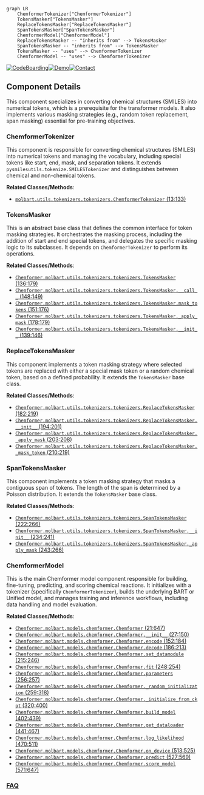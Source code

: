 ```mermaid
graph LR
    ChemformerTokenizer["ChemformerTokenizer"]
    TokensMasker["TokensMasker"]
    ReplaceTokensMasker["ReplaceTokensMasker"]
    SpanTokensMasker["SpanTokensMasker"]
    ChemformerModel["ChemformerModel"]
    ReplaceTokensMasker -- "inherits from" --> TokensMasker
    SpanTokensMasker -- "inherits from" --> TokensMasker
    TokensMasker -- "uses" --> ChemformerTokenizer
    ChemformerModel -- "uses" --> ChemformerTokenizer
```
[![CodeBoarding](https://img.shields.io/badge/Generated%20by-CodeBoarding-9cf?style=flat-square)](https://github.com/CodeBoarding/GeneratedOnBoardings)[![Demo](https://img.shields.io/badge/Try%20our-Demo-blue?style=flat-square)](https://www.codeboarding.org/demo)[![Contact](https://img.shields.io/badge/Contact%20us%20-%20contact@codeboarding.org-lightgrey?style=flat-square)](mailto:contact@codeboarding.org)

## Component Details

This component specializes in converting chemical structures (SMILES) into numerical tokens, which is a prerequisite for the transformer models. It also implements various masking strategies (e.g., random token replacement, span masking) essential for pre-training objectives.

### ChemformerTokenizer
This component is responsible for converting chemical structures (SMILES) into numerical tokens and managing the vocabulary, including special tokens like start, end, mask, and separation tokens. It extends `pysmilesutils.tokenize.SMILESTokenizer` and distinguishes between chemical and non-chemical tokens.


**Related Classes/Methods**:

- <a href="https://github.com/MolecularAI/Chemformer/blob/master/molbart/utils/tokenizers/tokenizers.py#L13-L133" target="_blank" rel="noopener noreferrer">`molbart.utils.tokenizers.tokenizers.ChemformerTokenizer` (13:133)</a>


### TokensMasker
This is an abstract base class that defines the common interface for token masking strategies. It orchestrates the masking process, including the addition of start and end special tokens, and delegates the specific masking logic to its subclasses. It depends on `ChemformerTokenizer` to perform its operations.


**Related Classes/Methods**:

- <a href="https://github.com/MolecularAI/Chemformer/blob/master/molbart/utils/tokenizers/tokenizers.py#L136-L179" target="_blank" rel="noopener noreferrer">`Chemformer.molbart.utils.tokenizers.tokenizers.TokensMasker` (136:179)</a>
- <a href="https://github.com/MolecularAI/Chemformer/blob/master/molbart/utils/tokenizers/tokenizers.py#L148-L149" target="_blank" rel="noopener noreferrer">`Chemformer.molbart.utils.tokenizers.tokenizers.TokensMasker.__call__` (148:149)</a>
- <a href="https://github.com/MolecularAI/Chemformer/blob/master/molbart/utils/tokenizers/tokenizers.py#L151-L176" target="_blank" rel="noopener noreferrer">`Chemformer.molbart.utils.tokenizers.tokenizers.TokensMasker.mask_tokens` (151:176)</a>
- <a href="https://github.com/MolecularAI/Chemformer/blob/master/molbart/utils/tokenizers/tokenizers.py#L178-L179" target="_blank" rel="noopener noreferrer">`Chemformer.molbart.utils.tokenizers.tokenizers.TokensMasker._apply_mask` (178:179)</a>
- <a href="https://github.com/MolecularAI/Chemformer/blob/master/molbart/utils/tokenizers/tokenizers.py#L139-L146" target="_blank" rel="noopener noreferrer">`Chemformer.molbart.utils.tokenizers.tokenizers.TokensMasker.__init__` (139:146)</a>


### ReplaceTokensMasker
This component implements a token masking strategy where selected tokens are replaced with either a special mask token or a random chemical token, based on a defined probability. It extends the `TokensMasker` base class.


**Related Classes/Methods**:

- <a href="https://github.com/MolecularAI/Chemformer/blob/master/molbart/utils/tokenizers/tokenizers.py#L182-L219" target="_blank" rel="noopener noreferrer">`Chemformer.molbart.utils.tokenizers.tokenizers.ReplaceTokensMasker` (182:219)</a>
- <a href="https://github.com/MolecularAI/Chemformer/blob/master/molbart/utils/tokenizers/tokenizers.py#L194-L201" target="_blank" rel="noopener noreferrer">`Chemformer.molbart.utils.tokenizers.tokenizers.ReplaceTokensMasker.__init__` (194:201)</a>
- <a href="https://github.com/MolecularAI/Chemformer/blob/master/molbart/utils/tokenizers/tokenizers.py#L203-L208" target="_blank" rel="noopener noreferrer">`Chemformer.molbart.utils.tokenizers.tokenizers.ReplaceTokensMasker._apply_mask` (203:208)</a>
- <a href="https://github.com/MolecularAI/Chemformer/blob/master/molbart/utils/tokenizers/tokenizers.py#L210-L219" target="_blank" rel="noopener noreferrer">`Chemformer.molbart.utils.tokenizers.tokenizers.ReplaceTokensMasker._mask_token` (210:219)</a>


### SpanTokensMasker
This component implements a token masking strategy that masks a contiguous span of tokens. The length of the span is determined by a Poisson distribution. It extends the `TokensMasker` base class.


**Related Classes/Methods**:

- <a href="https://github.com/MolecularAI/Chemformer/blob/master/molbart/utils/tokenizers/tokenizers.py#L222-L266" target="_blank" rel="noopener noreferrer">`Chemformer.molbart.utils.tokenizers.tokenizers.SpanTokensMasker` (222:266)</a>
- <a href="https://github.com/MolecularAI/Chemformer/blob/master/molbart/utils/tokenizers/tokenizers.py#L234-L241" target="_blank" rel="noopener noreferrer">`Chemformer.molbart.utils.tokenizers.tokenizers.SpanTokensMasker.__init__` (234:241)</a>
- <a href="https://github.com/MolecularAI/Chemformer/blob/master/molbart/utils/tokenizers/tokenizers.py#L243-L266" target="_blank" rel="noopener noreferrer">`Chemformer.molbart.utils.tokenizers.tokenizers.SpanTokensMasker._apply_mask` (243:266)</a>


### ChemformerModel
This is the main Chemformer model component responsible for building, fine-tuning, predicting, and scoring chemical reactions. It initializes with a tokenizer (specifically `ChemformerTokenizer`), builds the underlying BART or Unified model, and manages training and inference workflows, including data handling and model evaluation.


**Related Classes/Methods**:

- <a href="https://github.com/MolecularAI/Chemformer/blob/master/molbart/models/chemformer.py#L21-L647" target="_blank" rel="noopener noreferrer">`Chemformer.molbart.models.chemformer.Chemformer` (21:647)</a>
- <a href="https://github.com/MolecularAI/Chemformer/blob/master/molbart/models/chemformer.py#L27-L150" target="_blank" rel="noopener noreferrer">`Chemformer.molbart.models.chemformer.Chemformer.__init__` (27:150)</a>
- <a href="https://github.com/MolecularAI/Chemformer/blob/master/molbart/models/chemformer.py#L152-L184" target="_blank" rel="noopener noreferrer">`Chemformer.molbart.models.chemformer.Chemformer.encode` (152:184)</a>
- <a href="https://github.com/MolecularAI/Chemformer/blob/master/molbart/models/chemformer.py#L186-L213" target="_blank" rel="noopener noreferrer">`Chemformer.molbart.models.chemformer.Chemformer.decode` (186:213)</a>
- <a href="https://github.com/MolecularAI/Chemformer/blob/master/molbart/models/chemformer.py#L215-L246" target="_blank" rel="noopener noreferrer">`Chemformer.molbart.models.chemformer.Chemformer.set_datamodule` (215:246)</a>
- <a href="https://github.com/MolecularAI/Chemformer/blob/master/molbart/models/chemformer.py#L248-L254" target="_blank" rel="noopener noreferrer">`Chemformer.molbart.models.chemformer.Chemformer.fit` (248:254)</a>
- <a href="https://github.com/MolecularAI/Chemformer/blob/master/molbart/models/chemformer.py#L256-L257" target="_blank" rel="noopener noreferrer">`Chemformer.molbart.models.chemformer.Chemformer.parameters` (256:257)</a>
- <a href="https://github.com/MolecularAI/Chemformer/blob/master/molbart/models/chemformer.py#L259-L318" target="_blank" rel="noopener noreferrer">`Chemformer.molbart.models.chemformer.Chemformer._random_initialization` (259:318)</a>
- <a href="https://github.com/MolecularAI/Chemformer/blob/master/molbart/models/chemformer.py#L320-L400" target="_blank" rel="noopener noreferrer">`Chemformer.molbart.models.chemformer.Chemformer._initialize_from_ckpt` (320:400)</a>
- <a href="https://github.com/MolecularAI/Chemformer/blob/master/molbart/models/chemformer.py#L402-L439" target="_blank" rel="noopener noreferrer">`Chemformer.molbart.models.chemformer.Chemformer.build_model` (402:439)</a>
- <a href="https://github.com/MolecularAI/Chemformer/blob/master/molbart/models/chemformer.py#L441-L467" target="_blank" rel="noopener noreferrer">`Chemformer.molbart.models.chemformer.Chemformer.get_dataloader` (441:467)</a>
- <a href="https://github.com/MolecularAI/Chemformer/blob/master/molbart/models/chemformer.py#L470-L511" target="_blank" rel="noopener noreferrer">`Chemformer.molbart.models.chemformer.Chemformer.log_likelihood` (470:511)</a>
- <a href="https://github.com/MolecularAI/Chemformer/blob/master/molbart/models/chemformer.py#L513-L525" target="_blank" rel="noopener noreferrer">`Chemformer.molbart.models.chemformer.Chemformer.on_device` (513:525)</a>
- <a href="https://github.com/MolecularAI/Chemformer/blob/master/molbart/models/chemformer.py#L527-L569" target="_blank" rel="noopener noreferrer">`Chemformer.molbart.models.chemformer.Chemformer.predict` (527:569)</a>
- <a href="https://github.com/MolecularAI/Chemformer/blob/master/molbart/models/chemformer.py#L571-L647" target="_blank" rel="noopener noreferrer">`Chemformer.molbart.models.chemformer.Chemformer.score_model` (571:647)</a>




### [FAQ](https://github.com/CodeBoarding/GeneratedOnBoardings/tree/main?tab=readme-ov-file#faq)